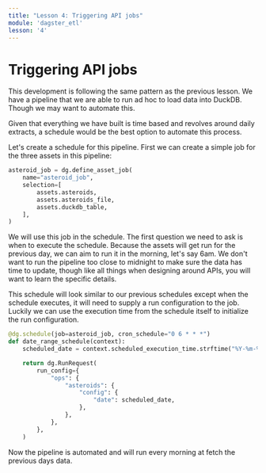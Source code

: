 ```yaml
---
title: "Lesson 4: Triggering API jobs"
module: 'dagster_etl'
lesson: '4'
---
```


# Triggering API jobs

This development is following the same pattern as the previous lesson. We have a pipeline that we are able to run ad hoc to load data into DuckDB. Though we may want to automate this.

Given that everything we have built is time based and revolves around daily extracts, a schedule would be the best option to automate this process.

Let's create a schedule for this pipeline. First we can create a simple job for the three assets in this pipeline:

```python
asteroid_job = dg.define_asset_job(
    name="asteroid_job",
    selection=[
        assets.asteroids,
        assets.asteroids_file,
        assets.duckdb_table,
    ],
)
```

We will use this job in the schedule. The first question we need to ask is when to execute the schedule. Because the assets will get run for the previous day, we can aim to run it in the morning, let's say 6am. We don't want to run the pipeline too close to midnight to make sure the data has time to update, though like all things when designing around APIs, you will want to learn the specific details.

This schedule will look similar to our previous schedules except when the schedule executes, it will need to supply a run configuration to the job. Luckily we can use the execution time from the schedule itself to initialize the run configuration.

```python
@dg.schedule(job=asteroid_job, cron_schedule="0 6 * * *")
def date_range_schedule(context):
    scheduled_date = context.scheduled_execution_time.strftime("%Y-%m-%d")

    return dg.RunRequest(
        run_config={
            "ops": {
                "asteroids": {
                    "config": {
                        "date": scheduled_date,
                    },
                },
            },
        },
    )
```

Now the pipeline is automated and will run every morning at fetch the previous days data.
